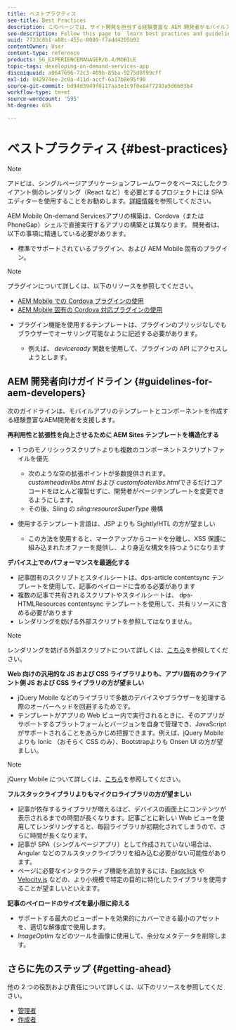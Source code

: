 ```yaml
---
title: ベストプラクティス
seo-title: Best Practices
description: このページでは、サイト開発を担当する経験豊富な AEM 開発者がモバイルアプリテンプレートやコンポーネントを作成する際に役立つベストプラクティスおよびガイドラインについて説明します。
seo-description: Follow this page to  learn best practices and guidelines that will help experienced AEM developers for sites, who want to build mobile app templates and components.
uuid: 7733c8b1-a88c-455c-8080-f7add4205b92
contentOwner: User
content-type: reference
products: SG_EXPERIENCEMANAGER/6.4/MOBILE
topic-tags: developing-on-demand-services-app
discoiquuid: a0647696-72c3-409b-85ba-9275d8f99cff
exl-id: 042974ee-2c0a-411d-accf-6a17b8e95f90
source-git-commit: bd94d3949f0117aa3e1c9f0e84f7293a5d6b03b4
workflow-type: tm+mt
source-wordcount: '595'
ht-degree: 65%

---
```


# ベストプラクティス {#best-practices}

>[!NOTE]
>
>アドビは、シングルページアプリケーションフレームワークをベースにしたクライアント側のレンダリング（React など）を必要とするプロジェクトには SPA エディターを使用することをお勧めします。[詳細情報](/help/sites-developing/spa-overview.md)を参照してください。

AEM Mobile On-demand Servicesアプリの構築は、Cordova（または PhoneGap）シェルで直接実行するアプリの構築とは異なります。 開発者は、以下の事項に精通している必要があります。

* 標準でサポートされているプラグイン、および AEM Mobile 固有のプラグイン。

>[!NOTE]
>
>プラグインについて詳しくは、以下のリソースを参照してください。
>
>* [AEM Mobile での Cordova プラグインの使用](https://helpx.adobe.com/jp/digital-publishing-solution/help/cordova-api.html)
>* [AEM Mobile 固有の Cordova 対応プラグインの使用](https://helpx.adobe.com/jp/digital-publishing-solution/help/app-runtime-api.html)

>


* プラグイン機能を使用するテンプレートは、プラグインのブリッジなしでもブラウザーでオーサリング可能なように記述する必要があります。

   * 例えば、 *deviceready* 関数を使用して、プラグインの API にアクセスしようとします。

## AEM 開発者向けガイドライン {#guidelines-for-aem-developers}

次のガイドラインは、モバイルアプリのテンプレートとコンポーネントを作成する経験豊富なAEM開発者を支援します。

**再利用性と拡張性を向上させるために AEM Sites テンプレートを構造化する**

* 1 つのモノリシックスクリプトよりも複数のコンポーネントスクリプトファイルを優先

   * 次のような空の拡張ポイントが多数提供されます。 *customheaderlibs.html* および *customfooterlibs.html*&#x200B;できるだけコアコードをほとんど複製せずに、開発者がページテンプレートを変更できるようにします。
   * その後、Sling の *sling:resourceSuperType* 機構

* 使用するテンプレート言語は、JSP よりも Sightly/HTL の方が望ましい

   * この方法を使用すると、マークアップからコードを分離し、XSS 保護に組み込まれたオファーを提供し、より身近な構文を持つようになります

**デバイス上でのパフォーマンスを最適化する**

* 記事固有のスクリプトとスタイルシートは、dps-article contentsync テンプレートを使用して、記事のペイロードに含める必要があります
* 複数の記事で共有されるスクリプトやスタイルシートは、 dps-HTMLResources contentsync テンプレートを使用して、共有リソースに含める必要があります
* レンダリングを妨げる外部スクリプトを参照してはなりません。

>[!NOTE]
>
>レンダリングを妨げる外部スクリプトについて詳しくは、[こちら](https://developers.google.com/speed/docs/insights/BlockingJS)を参照してください。

**Web 向けの汎用的な JS および CSS ライブラリよりも、アプリ固有のクライアント側 JS および CSS ライブラリの方が望ましい**

* jQuery Mobile などのライブラリで多数のデバイスやブラウザーを処理する際のオーバーヘッドを回避するためです。
* テンプレートがアプリの Web ビュー内で実行されるときに、そのアプリがサポートするプラットフォームとバージョンを自身で管理でき、JavaScript がサポートされることをあらかじめ把握できます。例えば、jQuery Mobile よりも Ionic （おそらく CSS のみ）、Bootstrapよりも Onsen UI の方が望ましい。

>[!NOTE]
>
>jQuery Mobile について詳しくは、[こちら](https://jquerymobile.com/browser-support/1.4/)を参照してください。

**フルスタックライブラリよりもマイクロライブラリの方が望ましい**

* 記事が依存するライブラリが増えるほど、デバイスの画面上にコンテンツが表示されるまでの時間が長くなります。記事ごとに新しい Web ビューを使用してレンダリングすると、毎回ライブラリが初期化されてしまうので、さらに時間が長くなります。
* 記事が SPA（シングルページアプリ）として作成されていない場合は、Angular などのフルスタックライブラリを組み込む必要がない可能性があります。
* ページに必要なインタラクティブ機能を追加するには、[Fastclick](https://github.com/ftlabs/fastclick) や [Velocity.js](https://velocityjs.org) などの、より小規模で特定の目的に特化したライブラリを使用することが望ましいといえます。

**記事のペイロードのサイズを最小限に抑える**

* サポートする最大のビューポートを効果的にカバーできる最小のアセットを、適切な解像度で使用します。
* *ImageOptim* などのツールを画像に使用して、余分なメタデータを削除します。

## さらに先のステップ {#getting-ahead}

他の 2 つの役割および責任について詳しくは、以下のリソースを参照してください。

* [管理者](/help/mobile/aem-mobile.md)
* [作成者](/help/mobile/aem-mobile-on-demand.md)

